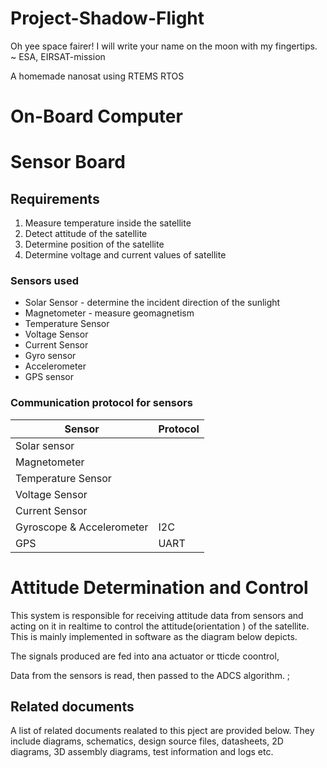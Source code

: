 # Project-Shadow-Flight
Oh yee space fairer!
I will write your name on the moon with my fingertips.
~ ESA, EIRSAT-mission

A homemade nanosat using RTEMS RTOS

# On-Board Computer 

# Sensor Board 
## Requirements 
1. Measure temperature inside the satellite
2. Detect attitude of the satellite 
3. Determine position of the satellite
4. Determine voltage and current values of satellite

### Sensors used 
- Solar Sensor - determine the incident direction of the sunlight
- Magnetometer - measure geomagnetism 
- Temperature Sensor
- Voltage Sensor
- Current Sensor
- Gyro sensor 
- Accelerometer 
- GPS sensor

### Communication protocol for sensors 
|Sensor|Protocol|
|--|--|
|Solar sensor||
|Magnetometer||
|Temperature Sensor||
|Voltage Sensor||
|Current Sensor||
|Gyroscope & Accelerometer|I2C|
|GPS|UART|

# Attitude Determination and Control
This system is responsible for receiving attitude data from sensors and acting on it in realtime 
to control the attitude(orientation ) of the satellite.
This is mainly implemented in software as the diagram below depicts.

The signals produced are fed into ana actuator or tticde coontrol,

Data from the sensors is read, then passed to the ADCS algorithm.
;

## Related documents
A list of related documents realated to this pject are provided below. They include diagrams, schematics,
design source files, datasheets, 2D diagrams, 3D assembly diagrams, test information and logs etc.

